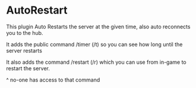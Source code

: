 # AutoRestart

This plugin Auto Restarts the server at the given time, also auto reconnects you to the hub.

It adds the public command /timer (/t) so you can see how long until the server restarts

It also adds the command /restart (/r) which you can use from in-game to restart the server. 

^ no-one has access to that command
